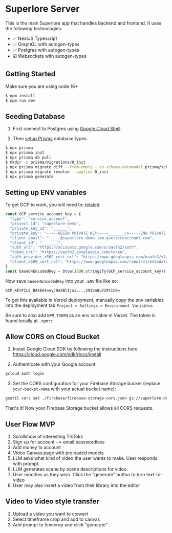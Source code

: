 # Superlore Server

This is the main Superlore app that handles backend and frontend.
It uses the following technologies:

- ✅ NextJS Typescript
- ✅ GraphQL with autogen-types
- ✅ Postgres with autogen-types
- ☑️ Websockets with autogen-types

## Getting Started

Make sure you are using node 16+

```bash
$ npm install
$ npm run dev
```

## Seeding Database

1. First connect to Postgres using [Google Cloud Shell](https://console.cloud.google.com/sql/instances/core-db-dev/overview?project=superlore-demo&cloudshell=true).

2. Then [setup Prisma](https://www.prisma.io/docs/getting-started/setup-prisma/add-to-existing-project/relational-databases/baseline-your-database-typescript-postgres) database types.

```bash
$ npx prisma
$ npx prisma init
$ npx prisma db pull
$ mkdir -p prisma/migrations/0_init
$ npx prisma migrate diff --from-empty --to-schema-datamodel prisma/schema.prisma --script > prisma/migrations/0_init/migration.sql
$ npx prisma migrate resolve --applied 0_init
$ npx prisma generate
```

## Setting up ENV variables

To get GCP to work, you will need to:
[related](https://github.com/orgs/vercel/discussions/219#discussioncomment-128702)

```js
const GCP_service_account_key = {
  "type": "service_account",
  "project_id": "superlore-demo",
  "private_key_id": "______",
  "private_key": "-----BEGIN PRIVATE KEY-----_______\n-----END PRIVATE KEY-----\n",
  "client_email": "_____@superlore-demo.iam.gserviceaccount.com",
  "client_id": "_______",
  "auth_uri": "https://accounts.google.com/o/oauth2/auth",
  "token_uri": "https://oauth2.googleapis.com/token",
  "auth_provider_x509_cert_url": "https://www.googleapis.com/oauth2/v1/certs",
  "client_x509_cert_url": "https://www.googleapis.com/robot/v1/metadata/x509/_______%40superlore-demo.iam.gserviceaccount.com"
}
const base64EncodedKey = btoa(JSON.stringify(GCP_service_account_key))
```

Now save `base64EncodedKey` into your `.ENV` file like so:

```.env
GCP_KEYFILE_BASE64=eyJ0eXBlIjoi....291bnQuY29tIn0=
```

To get this available in Vercel deployment, manually copy the env variables into the deployment tab `Project > Settings > Environment Variables`

Be sure to also add `NPM_TOKEN` as an env variable in Vercel. The token is found locally at `.npmrc`

## Allow CORS on Cloud Bucket

1. Install Google Cloud SDK by following the instructions here: https://cloud.google.com/sdk/docs/install

2. Authenticate with your Google account:

```bash
gcloud auth login
```

3. Set the CORS configuration for your Firebase Storage bucket (replace `your-bucket-name` with your actual bucket name):

```bash
gsutil cors set ./firebase/firebase-storage-cors.json gs://superlore-dev.appspot.com
```

That's it! Now your Firebase Storage bucket allows all CORS requests.

## User Flow MVP

1. Scrollshow of interesting TikToks
2. Sign up for account --> email passwordless
3. Add money to account
4. Video Canvas page with preloaded models
5. LLM asks what kind of video the user wants to make. User responds with prompt.
6. LLM generates scene by scene descriptions for video.
7. User modifies as they wish. Click the "generate" button to turn text-to-video
8. User may also insert a video from their library into the editor

## Video to Video style transfer

1. Upload a video you want to convert
2. Select timeframe crop and add to canvas
3. Add prompt to timecrop and click "generate"


